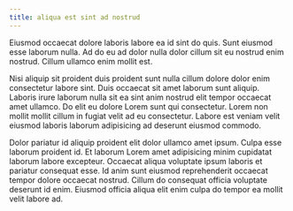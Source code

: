 ```yaml
---
title: aliqua est sint ad nostrud
---
```


Eiusmod occaecat dolore laboris labore ea id sint do quis. Sunt eiusmod esse laborum nulla. Ad do eu ad dolor nulla dolor cillum sit eu nostrud enim nostrud. Cillum ullamco enim mollit est.

Nisi aliquip sit proident duis proident sunt nulla cillum dolore dolor enim consectetur labore sint. Duis occaecat sit amet laborum sunt aliquip. Laboris irure laborum nulla sit ea sint anim nostrud elit tempor occaecat amet ullamco. Do elit eu dolore Lorem sunt qui consectetur. Lorem non mollit mollit cillum in fugiat velit ad eu consectetur. Labore est veniam velit eiusmod laboris laborum adipisicing ad deserunt eiusmod commodo.

Dolor pariatur id aliquip proident elit dolor ullamco amet ipsum. Culpa esse laborum proident id. Et laborum Lorem amet adipisicing minim cupidatat laborum labore excepteur. Occaecat aliqua voluptate ipsum laboris et pariatur consequat esse. Id anim sunt eiusmod reprehenderit occaecat tempor dolore occaecat nostrud. Cillum do consequat officia voluptate deserunt id enim. Eiusmod officia aliqua elit enim culpa do tempor ea mollit velit labore ad.